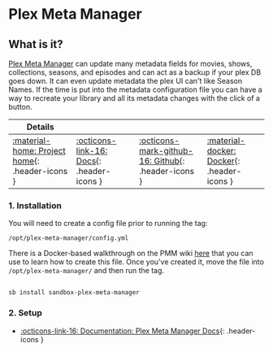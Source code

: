 # Plex Meta Manager

## What is it?

[Plex Meta Manager](https://github.com/meisnate12/Plex-Meta-Manager) can update many metadata fields for movies, shows, collections, seasons, and episodes and can act as a backup if your plex DB goes down. It can even update metadata the plex UI can't like Season Names. If the time is put into the metadata configuration file you can have a way to recreate your library and all its metadata changes with the click of a button.

| Details     |             |             |             |
|-------------|-------------|-------------|-------------|
| [:material-home: Project home](https://github.com/meisnate12/Plex-Meta-Manager){: .header-icons } | [:octicons-link-16: Docs](https://github.com/meisnate12/Plex-Meta-Manager/wiki){: .header-icons } | [:octicons-mark-github-16: Github](https://github.com/meisnate12/Plex-Meta-Manager){: .header-icons } | [:material-docker: Docker](https://hub.docker.com/r/meisnate12/plex-meta-manager){: .header-icons }|

### 1. Installation

You will need to create a config file prior to running the tag:

`/opt/plex-meta-manager/config.yml`

There is a Docker-based walkthrough on the PMM wiki [here](https://github.com/meisnate12/Plex-Meta-Manager/wiki/Walkthrough-Docker) that you can use to learn how to create this file.  Once you've created it, move the file into `/opt/plex-meta-manager/` and then run the tag.

``` shell

sb install sandbox-plex-meta-manager

```

### 2. Setup

- [:octicons-link-16: Documentation: Plex Meta Manager Docs](https://github.com/meisnate12/Plex-Meta-Manager/wiki){: .header-icons }
